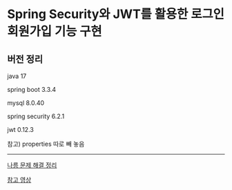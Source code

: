 # Spring Security와 JWT를 활용한 로그인 회원가입 기능 구현


## 버전 정리
java 17

spring boot 3.3.4

mysql 8.0.40

spring security 6.2.1

jwt 0.12.3



참고) properties 따로 빼 놓음

-----
[나름 문제 해결 정리](https://velog.io/@im_agination/Spring-Security-%EB%A1%9C%EA%B7%B8%EC%9D%B8-%ED%95%84%ED%84%B0-%EA%B5%AC%ED%98%84-%EC%A4%91-username%EC%9D%B4-%EC%A0%9C%EB%8C%80%EB%A1%9C-%EB%AA%BB-%EB%B0%9B%EC%95%84%EC%98%A4%EB%8A%94-%EC%9D%B4%EC%8A%88)

[참고 영상](https://www.youtube.com/watch?v=NPRh2v7PTZg)
